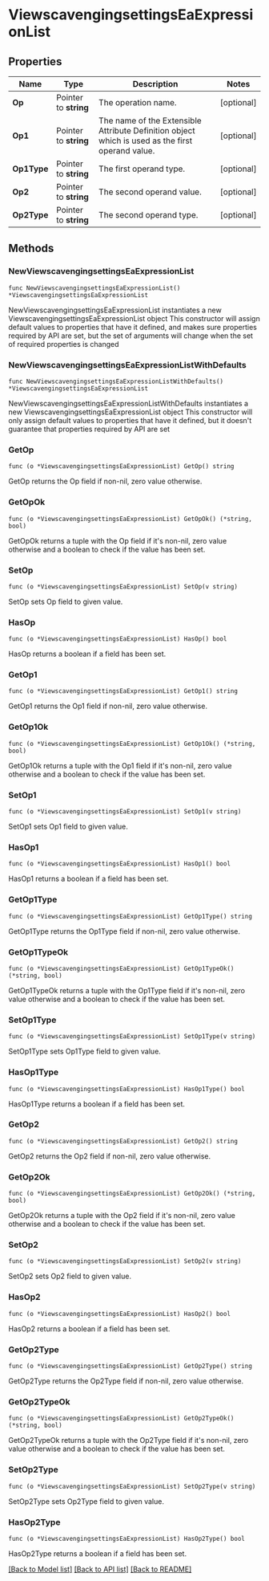 # ViewscavengingsettingsEaExpressionList

## Properties

Name | Type | Description | Notes
------------ | ------------- | ------------- | -------------
**Op** | Pointer to **string** | The operation name. | [optional] 
**Op1** | Pointer to **string** | The name of the Extensible Attribute Definition object which is used as the first operand value. | [optional] 
**Op1Type** | Pointer to **string** | The first operand type. | [optional] 
**Op2** | Pointer to **string** | The second operand value. | [optional] 
**Op2Type** | Pointer to **string** | The second operand type. | [optional] 

## Methods

### NewViewscavengingsettingsEaExpressionList

`func NewViewscavengingsettingsEaExpressionList() *ViewscavengingsettingsEaExpressionList`

NewViewscavengingsettingsEaExpressionList instantiates a new ViewscavengingsettingsEaExpressionList object
This constructor will assign default values to properties that have it defined,
and makes sure properties required by API are set, but the set of arguments
will change when the set of required properties is changed

### NewViewscavengingsettingsEaExpressionListWithDefaults

`func NewViewscavengingsettingsEaExpressionListWithDefaults() *ViewscavengingsettingsEaExpressionList`

NewViewscavengingsettingsEaExpressionListWithDefaults instantiates a new ViewscavengingsettingsEaExpressionList object
This constructor will only assign default values to properties that have it defined,
but it doesn't guarantee that properties required by API are set

### GetOp

`func (o *ViewscavengingsettingsEaExpressionList) GetOp() string`

GetOp returns the Op field if non-nil, zero value otherwise.

### GetOpOk

`func (o *ViewscavengingsettingsEaExpressionList) GetOpOk() (*string, bool)`

GetOpOk returns a tuple with the Op field if it's non-nil, zero value otherwise
and a boolean to check if the value has been set.

### SetOp

`func (o *ViewscavengingsettingsEaExpressionList) SetOp(v string)`

SetOp sets Op field to given value.

### HasOp

`func (o *ViewscavengingsettingsEaExpressionList) HasOp() bool`

HasOp returns a boolean if a field has been set.

### GetOp1

`func (o *ViewscavengingsettingsEaExpressionList) GetOp1() string`

GetOp1 returns the Op1 field if non-nil, zero value otherwise.

### GetOp1Ok

`func (o *ViewscavengingsettingsEaExpressionList) GetOp1Ok() (*string, bool)`

GetOp1Ok returns a tuple with the Op1 field if it's non-nil, zero value otherwise
and a boolean to check if the value has been set.

### SetOp1

`func (o *ViewscavengingsettingsEaExpressionList) SetOp1(v string)`

SetOp1 sets Op1 field to given value.

### HasOp1

`func (o *ViewscavengingsettingsEaExpressionList) HasOp1() bool`

HasOp1 returns a boolean if a field has been set.

### GetOp1Type

`func (o *ViewscavengingsettingsEaExpressionList) GetOp1Type() string`

GetOp1Type returns the Op1Type field if non-nil, zero value otherwise.

### GetOp1TypeOk

`func (o *ViewscavengingsettingsEaExpressionList) GetOp1TypeOk() (*string, bool)`

GetOp1TypeOk returns a tuple with the Op1Type field if it's non-nil, zero value otherwise
and a boolean to check if the value has been set.

### SetOp1Type

`func (o *ViewscavengingsettingsEaExpressionList) SetOp1Type(v string)`

SetOp1Type sets Op1Type field to given value.

### HasOp1Type

`func (o *ViewscavengingsettingsEaExpressionList) HasOp1Type() bool`

HasOp1Type returns a boolean if a field has been set.

### GetOp2

`func (o *ViewscavengingsettingsEaExpressionList) GetOp2() string`

GetOp2 returns the Op2 field if non-nil, zero value otherwise.

### GetOp2Ok

`func (o *ViewscavengingsettingsEaExpressionList) GetOp2Ok() (*string, bool)`

GetOp2Ok returns a tuple with the Op2 field if it's non-nil, zero value otherwise
and a boolean to check if the value has been set.

### SetOp2

`func (o *ViewscavengingsettingsEaExpressionList) SetOp2(v string)`

SetOp2 sets Op2 field to given value.

### HasOp2

`func (o *ViewscavengingsettingsEaExpressionList) HasOp2() bool`

HasOp2 returns a boolean if a field has been set.

### GetOp2Type

`func (o *ViewscavengingsettingsEaExpressionList) GetOp2Type() string`

GetOp2Type returns the Op2Type field if non-nil, zero value otherwise.

### GetOp2TypeOk

`func (o *ViewscavengingsettingsEaExpressionList) GetOp2TypeOk() (*string, bool)`

GetOp2TypeOk returns a tuple with the Op2Type field if it's non-nil, zero value otherwise
and a boolean to check if the value has been set.

### SetOp2Type

`func (o *ViewscavengingsettingsEaExpressionList) SetOp2Type(v string)`

SetOp2Type sets Op2Type field to given value.

### HasOp2Type

`func (o *ViewscavengingsettingsEaExpressionList) HasOp2Type() bool`

HasOp2Type returns a boolean if a field has been set.


[[Back to Model list]](../README.md#documentation-for-models) [[Back to API list]](../README.md#documentation-for-api-endpoints) [[Back to README]](../README.md)


